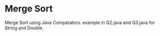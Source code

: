 Merge Sort
==========

Merge Sort using Java Comparators. example in Q2.java and Q3.java for String and Double.

